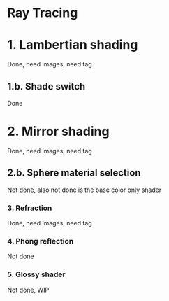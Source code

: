 # Ray Tracing

# 1. Lambertian shading

Done, need images, need tag.

## 1.b. Shade switch

Done

# 2. Mirror shading

Done, need images, need tag

## 2.b. Sphere material selection

Not done, also not done is the base color only shader

### 3. Refraction

Done, need images, need tag

### 4. Phong reflection

Not done

### 5. Glossy shader

Not done, WIP